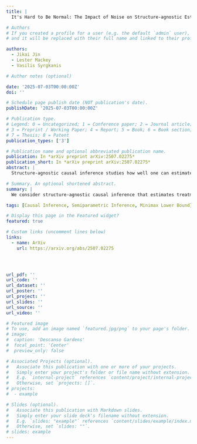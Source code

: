 ```yaml
---
title: |
  It's Hard to Be Normal: The Impact of Noise on Structure-agnostic Estimation'

# Authors
# If you created a profile for a user (e.g. the default `admin` user), write the username (folder name) here
# and it will be replaced with their full name and linked to their profile.

authors:
  - Jikai Jin
  - Lester Mackey
  - Vasilis Syrgkanis

# Author notes (optional)

date: '2025-07-03T00:00:00Z'
doi: ''

# Schedule page publish date (NOT publication's date).
publishDate: '2025-07-03T00:00:00Z'

# Publication type.
# Legend: 0 = Uncategorized; 1 = Conference paper; 2 = Journal article;
# 3 = Preprint / Working Paper; 4 = Report; 5 = Book; 6 = Book section;
# 7 = Thesis; 8 = Patent
publication_types: ['3']

# Publication name and optional abbreviated publication name.
publication: In *arXiv preprint arXiv:2507.02275*
publication_short: In *arXiv preprint arXiv:2507.02275*
abstract: |
  Structure-agnostic causal inference studies how well one can estimate a treatment effect given black-box machine learning estimates of nuisance functions (like the impact of confounders on treatment and outcomes). Here, we find that the answer depends in a surprising way on the distribution of the treatment noise. Focusing on the partially linear model of Robinson (1988), we first show that the widely adopted double machine learning (DML) estimator is minimax rate-optimal for Gaussian treatment noise, resolving an open problem of Mackey et al. (2018). Meanwhile, for independent non-Gaussian treatment noise, we show that DML is always suboptimal by constructing new practical procedures with higher-order robustness to nuisance errors. These ACE procedures use structure-agnostic cumulant estimators to achieve r-th order insensitivity to nuisance errors whenever the (r+1)-st treatment cumulant is non-zero. We complement these core results with novel minimax guarantees for binary treatments in the partially linear model. Finally, using synthetic demand estimation experiments, we demonstrate the practical benefits of our higher-order robust estimators.

# Summary. An optional shortened abstract.
summary: |
  We consider structure-agnostic causal inference that estimates treatment effect estimation using black-box ML estimates of nuisance functions, and show that the celebrated DML is optimal when the treatment noise is Gaussian. When the noise is non-Gaussian, we propose ACE, a novel class of higher-order structure-agnostic estimators.

tags: [Causal Inference, Semiparametric Inference, Minimax Lower Bound]

# Display this page in the Featured widget?
featured: true

# Custom links (uncomment lines below)
links:
  - name: ArXiv
    url: https://arxiv.org/abs/2507.02275


  

url_pdf: ''
url_code: ''
url_dataset: ''
url_poster: ''
url_project: ''
url_slides: ''
url_source: ''
url_video: ''

# Featured image
# To use, add an image named `featured.jpg/png` to your page's folder.
# image:
#  caption: 'Descanso Gardens'
#  focal_point: 'Center'
#  preview_only: false

# Associated Projects (optional).
#   Associate this publication with one or more of your projects.
#   Simply enter your project's folder or file name without extension.
#   E.g. `internal-project` references `content/project/internal-project/index.md`.
#   Otherwise, set `projects: []`.
# projects:
#  - example

# Slides (optional).
#   Associate this publication with Markdown slides.
#   Simply enter your slide deck's filename without extension.
#   E.g. `slides: "example"` references `content/slides/example/index.md`.
#   Otherwise, set `slides: ""`.
# slides: example
---
```

